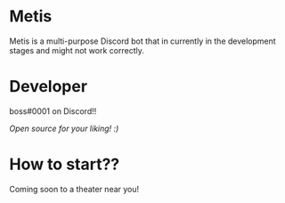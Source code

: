 # Metis 
Metis is a multi-purpose Discord bot that in currently in the development stages and might not work correctly. 

# Developer 
boss#0001 on Discord!!

*Open source for your liking! :)*

# How to start?? 

Coming soon to a theater near you! 